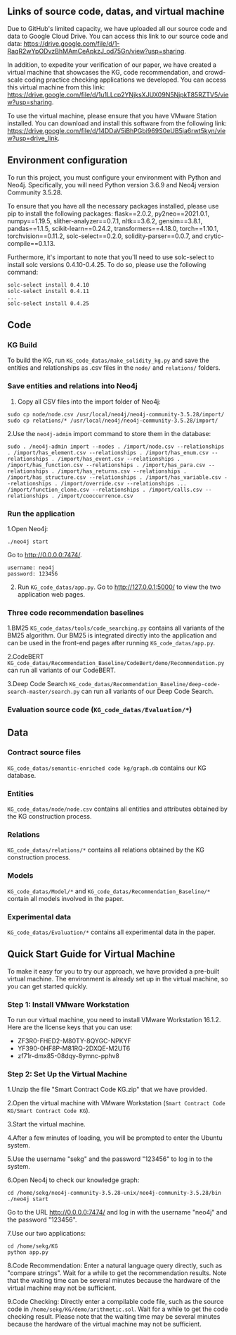 ## Links of source code, datas, and virtual machine
Due to GitHub's limited capacity, we have uploaded all our source code and data to Google Cloud Drive. You can access this link to our source code and data: https://drive.google.com/file/d/1-RaqR2wYpODvzBhMAmCeApkzJ_od75Gn/view?usp=sharing.

In addition, to expedite your verification of our paper, we have created a virtual machine that showcases the KG, code recommendation, and crowd-scale coding practice checking applications we developed. You can access this virtual machine from this link: https://drive.google.com/file/d/1u1LLcp2YNjksXJUX09N5NjpkT85RZTV5/view?usp=sharing.

To use the virtual machine, please ensure that you have VMware Station installed. You can download and install this software from the following link: https://drive.google.com/file/d/14DDaV5iBhPGbi969S0eUB5ja6rwt5kyn/view?usp=drive_link.


## Environment configuration
To run this project, you must configure your environment with Python and Neo4j. Specifically, you will need Python version 3.6.9 and Neo4j version Community 3.5.28.

To ensure that you have all the necessary packages installed, please use pip to install the following packages: flask==2.0.2, py2neo==2021.0.1, numpy==1.19.5, slither-analyzer==0.7.1, nltk==3.6.2, gensim==3.8.1, pandas==1.1.5, scikit-learn==0.24.2, transformers==4.18.0, torch==1.10.1, torchvision==0.11.2, solc-select==0.2.0, solidity-parser==0.0.7, and crytic-compile==0.1.13.

Furthermore, it's important to note that you'll need to use solc-select to install solc versions 0.4.10-0.4.25. To do so, please use the following command:

```
solc-select install 0.4.10
solc-select install 0.4.11
...
solc-select install 0.4.25
```

## Code
### KG Build
To build the KG, run `KG_code_datas/make_solidity_kg.py` and save the entities and relationships as .csv files in the `node/` and `relations/` folders.

### Save entities and relations into Neo4j

1. Copy all CSV files into the import folder of Neo4j:
```
sudo cp node/node.csv /usr/local/neo4j/neo4j-community-3.5.28/import/
sudo cp relations/* /usr/local/neo4j/neo4j-community-3.5.28/import/
```

2.Use the `neo4j-admin` import command to store them in the database:
```
sudo . /neo4j-admin import --nodes . /import/node.csv --relationships . /import/has_element.csv --relationships . /import/has_enum.csv --relationships . /import/has_event.csv --relationships . /import/has_function.csv --relationships . /import/has_para.csv --relationships . /import/has_returns.csv --relationships . /import/has_structure.csv --relationships . /import/has_variable.csv --relationships . /import/override.csv --relationships ... /import/function_clone.csv --relationships . /import/calls.csv --relationships . /import/cooccurrence.csv
```

### Run the application
1.Open Neo4j:
```
./neo4j start
```

Go to <u>http://0.0.0.0:7474/</u>.
```
username: neo4j
password: 123456
```

2. Run `KG_code_datas/app.py`. Go to <u>http://127.0.0.1:5000/</u> to view the two application web pages.

### Three code recommendation baselines
1.BM25
`KG_code_datas/tools/code_searching.py` contains all variants of the BM25 algorithm.
Our BM25 is integrated directly into the application and can be used in the front-end pages after running `KG_code_datas/app.py`.

2.CodeBERT
`KG_code_datas/Recommendation_Baseline/CodeBert/demo/Recommendation.py` can run all variants of our CodeBERT.

3.Deep Code Search
`KG_code_datas/Recommendation_Baseline/deep-code-search-master/search.py` can run all variants of our Deep Code Search.

### Evaluation source code (`KG_code_datas/Evaluation/*`)

## Data
### Contract source files
`KG_code_datas/semantic-enriched code kg/graph.db` contains our KG database.

### Entities
`KG_code_datas/node/node.csv` contains all entities and attributes obtained by the KG construction process.

### Relations
`KG_code_datas/relations/*` contains all relations obtained by the KG construction process.

### Models
`KG_code_datas/Model/*` and `KG_code_datas/Recommendation_Baseline/*` contain all models involved in the paper.

### Experimental data
`KG_code_datas/Evaluation/*` contains all experimental data in the paper.


## Quick Start Guide for Virtual Machine
To make it easy for you to try our approach, we have provided a pre-built virtual machine. The environment is already set up in the virtual machine, so you can get started quickly.

### Step 1: Install VMware Workstation
To run our virtual machine, you need to install VMware Workstation 16.1.2. Here are the license keys that you can use:
* ZF3R0-FHED2-M80TY-8QYGC-NPKYF
* YF390-0HF8P-M81RQ-2DXQE-M2UT6
* zf71r-dmx85-08dqy-8ymnc-pphv8

### Step 2: Set Up the Virtual Machine
1.Unzip the file "Smart Contract Code KG.zip" that we have provided.

2.Open the virtual machine with VMware Workstation (`Smart Contract Code KG/Smart Contract Code KG`).

3.Start the virtual machine.

4.After a few minutes of loading, you will be prompted to enter the Ubuntu system.

5.Use the username "sekg" and the password "123456" to log in to the system.

6.Open Neo4j to check our knowledge graph:
```
cd /home/sekg/neo4j-community-3.5.28-unix/neo4j-community-3.5.28/bin
./neo4j start
```
Go to the URL <u>http://0.0.0.0:7474/</u> and log in with the username "neo4j" and the password "123456".

7.Use our two applications:
```
cd /home/sekg/KG
python app.py
```

8.Code Recommendation: Enter a natural language query directly, such as "compare strings". Wait for a while to get the recommendation results. Note that the waiting time can be several minutes because the hardware of the virtual machine may not be sufficient.

9.Code Checking: Directly enter a compilable code file, such as the source code in `/home/sekg/KG/demo/arithmetic.sol`. Wait for a while to get the code checking result. Please note that the waiting time may be several minutes because the hardware of the virtual machine may not be sufficient.






